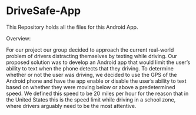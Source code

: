 # DriveSafe-App

This Repository holds all the files for this Android App.

Overview:

For our project our group decided to approach the current real-world problem of drivers distracting themselves by texting while driving.  Our proposed solution was to develop an Android app that would limit the user’s ability to text when the phone detects that they driving.  To determine whether or not the user was driving, we decided to use the GPS of the Android phone and have the app enable or disable the user’s ability to text based on whether they were moving below or above a predetermined speed.  We defined this speed to be 20 miles per hour for the reason that in the United States this is the speed limit while driving in a school zone, where drivers arguably need to be the most attentive.

